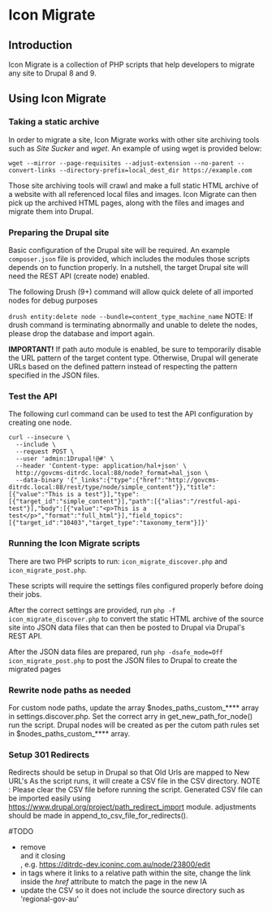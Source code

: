 # Icon Migrate

## Introduction
Icon Migrate is a collection of PHP scripts that help developers to migrate any site to Drupal 8 and 9.

## Using Icon Migrate

### Taking a static archive

In order to migrate a site, Icon Migrate works with other site archiving tools such as *Site Sucker* and *wget*. An example of using wget is provided below:

```wget --mirror --page-requisites --adjust-extension --no-parent --convert-links --directory-prefix=local_dest_dir https://example.com```

Those site archiving tools will crawl and make a full static HTML archive of a website with all referenced local files and images. Icon Migrate can then pick up the archived HTML pages, along with the files and images and migrate them into Drupal.

### Preparing the Drupal site

Basic configuration of the Drupal site will be required. An example ```composer.json``` file is provided, which includes the modules those scripts depends on to function properly. In a nutshell, the target Drupal site will need the REST API (create node) enabled.

The following Drush (9+) command will allow quick delete of all imported nodes for debug purposes

`` drush entity:delete node --bundle=content_type_machine_name ``
NOTE: If drush command is terminating abnormally and unable to delete the nodes, please drop the database and import again.

**IMPORTANT!** If path auto module is enabled, be sure to temporarily disable the URL pattern of the target content type. Otherwise, Drupal will generate URLs based on the defined pattern instead of respecting the pattern specified in the JSON files.

### Test the API
The following curl command can be used to test the API configuration by creating one node.
```
curl --insecure \
  --include \
  --request POST \
  --user 'admin:1Drupal!@#' \
  --header 'Content-type: application/hal+json' \
  http://govcms-ditrdc.local:88/node?_format=hal_json \
  --data-binary '{"_links":{"type":{"href":"http://govcms-ditrdc.local:88/rest/type/node/simple_content"}},"title":[{"value":"This is a test"}],"type":[{"target_id":"simple_content"}],"path":[{"alias":"/restful-api-test"}],"body":[{"value":"<p>This is a test</p>","format":"full_html"}],"field_topics":[{"target_id":"10403","target_type":"taxonomy_term"}]}'
```

### Running the Icon Migrate scripts

There are two PHP scripts to run: ```icon_migrate_discover.php``` and ```icon_migrate_post.php```.

These scripts will require the settings files configured properly before doing their jobs.

After the correct settings are provided, run ```php -f icon_migrate_discover.php``` to convert the static HTML archive of the source site into JSON data files that can then be posted to Drupal via Drupal's REST API.

After the JSON data files are prepared, run ```php -dsafe_mode=Off icon_migrate_post.php``` to post the JSON files to Drupal to create the migrated pages  


### Rewrite node paths as needed
For custom node paths, update the array $nodes_paths_custom_**** array in settings.discover.php. Set the correct arry in get_new_path_for_node() run the script.
Drupal nodes will be created as per the cutom path rules set in $nodes_paths_custom_**** array.


### Setup 301 Redirects
Redirects should be setup in Drupal so that Old Urls are mapped to New URL's
As the script runs, it will create a CSV file in the CSV directory. 
NOTE : Please clear the CSV file before running the script.
Generated CSV file can be imported easily using https://www.drupal.org/project/path_redirect_import module.
adjustments should be made in append_to_csv_file_for_redirects().


#TODO
- remove <div id="text"> and it closing </div>, e.g. https://ditrdc-dev.iconinc.com.au/node/23800/edit
- in <a> tags where it links to a relative path within the site, change the link inside the *href* attribute to match the page in the new IA
- update the CSV so it does not include the source directory such as 'regional-gov-au'